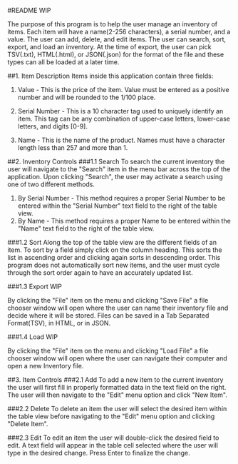 #README WIP

The purpose of this program is to help the user manage an inventory of items. Each item will have a name(2-256 characters),
a serial number, and a value. The user can add, delete, and edit items. The user can search, sort, export, and load an 
inventory. At the time of export, the user can pick TSV(.txt), HTML(.html), or JSON(.json) for the format of the file and 
these types can all be loaded at a later time.

##1. Item Description
Items inside this application contain three fields:
1. Value - This is the price of the item. Value must be entered as a positive number and will be rounded to the 1/100 place.

2. Serial Number - This is a 10 character tag used to uniquely identify an item. This tag can be any combination of upper-case
   letters, lower-case letters, and digits [0-9].

3. Name - This is the name of the product. Names must have a character length less than 257 and more than 1.

##2. Inventory Controls
###1.1 Search
To search the current inventory the user will navigate to the "Search" item in the menu bar across the top of the application.
Upon clicking "Search", the user may activate a search using one of two different methods.
1. By Serial Number - This method requires a proper Serial Number to be entered within the "Serial Number" text field to
   the right of the table view.
2. By Name - This method requires a proper Name to be entered within the "Name" text field to the right of the table view.

###1.2 Sort
Along the top of the table view are the different fields of an item. To sort by a field simply click on the column heading.
This sorts the list in ascending order and clicking again sorts in descending order. This program does not automatically 
sort new items, and the user must cycle through the sort order again to have an accurately updated list.

###1.3 Export
WIP

By clicking the "File" item on the menu and clicking "Save File" a file chooser window will open where the user can 
name their inventory file and decide where it will be stored. Files can be saved in a Tab Separated Format(TSV), in HTML,
or in JSON.

###1.4 Load
WIP

By clicking the "File" item on the menu and clicking "Load File" a file chooser window will open where the user can
navigate their computer and open a new Inventory file.

##3. Item Controls
###2.1 Add
To add a new item to the current inventory the user will first fill in properly formatted data in the text field on the 
right. The user will then navigate to the "Edit" menu option and click "New Item".

###2.2 Delete
To delete an item the user will select the desired item within the table view before navigating to the "Edit" menu option 
and clicking "Delete Item".

###2.3 Edit
To edit an item the user will double-click the desired field to edit. A text field will appear in the table cell selected
where the user will type in the desired change. Press Enter to finalize the change.
